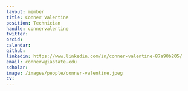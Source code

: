 ```yaml
---
layout: member
title: Conner Valentine
position: Technician
handle: connervalentine
twitter: 
orcid: 
calendar: 
github: 
linkedin: https://www.linkedin.com/in/conner-valentine-87a90b205/
email: connerv@iastate.edu
scholar: 
image: /images/people/conner-valentine.jpeg
cv: 
---
```

